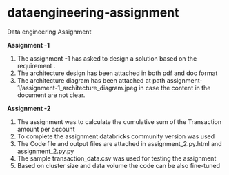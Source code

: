 # dataengineering-assignment
Data engineering Assignment

**Assignment -1** 
1) The assignment -1 has asked to design a solution based on the requirement .
2) The architecture design has been attached in both pdf and doc format 
3) The architecture diagram has been attached at path assignment-1/assignment-1_architecture_diagram.jpeg in case the content in the document are not clear.

**Assignment -2** 
1) The assignment was to calculate the cumulative sum of the Transaction amount per account 
2) To complete the assignment databricks  community version was used 
3) The Code file and output files are attached in assignment_2.py.html and assignment_2.py.py
4) The sample transaction_data.csv was used for testing the assignment
5) Based on cluster size and data volume the code can be also fine-tuned 